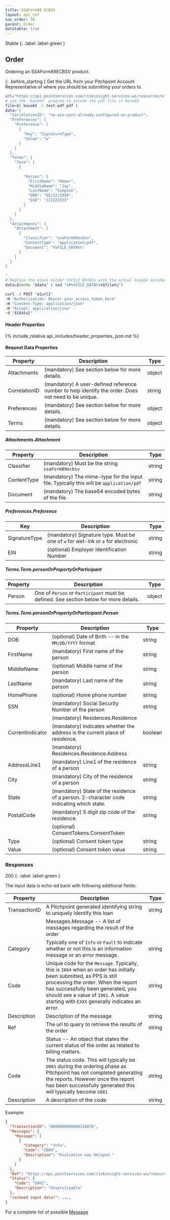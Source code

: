 ```yaml
---
title: SSAForm89 ECBSV 
layout: api_ref
nav_order: 30
parent: Order
datatable: true
---
```

Stable
{: .label .label-green }

## Order

Ordering an SSAForm89ECBSV product. 

{: .before_starting }
Get the URL from your Pitchpoint Account Representative of where you should be submitting your orders to. 


```bash
url="https://api.pointservices.com/riskinsight-services-ws/resources/v1/sami/SSAForm89ECBSV/PDF-001"
# use the `base64` program to encode the pdf file in base64 
file=$( base64 -i test-pdf.pdf )
data='{
  "CorrelationID": "no-ein-sent-already-configured-on-product",
  "Preferences": {
    "Preference": [
      {
        "Key": "SignatureType",
        "Value": "w"
      }
    ]
  },
  "Terms": {
    "Term": [
      {
        
        "Person": {
          "FirstName": "Homer",
          "MiddleName": "Jay",
          "LastName": "Simpson",
          "DOB": "05/12/1956",
          "SSN": "111223333"
        }
      }
    ]
  },
  "Attachments": {
    "Attachment": [
      {
        "Classifier": "ssaForm89ecbsv",
        "ContentType": "application/pdf",
        "Document": "%%FILE_DATA%%"
      }
    ]
  }
}

'
# Replace the place holder %%FILE_DATA%% with the actual base64 encoded bytes 
data=$(echo "$data" | sed "s#%%FILE_DATA%%#$file#g")

curl -X POST "${url}"
-H "Authorization: Bearer your_access_token_here" 
-H "Content-Type: application/json" 
-H "Accept: application/json" 
-d "${data}"
```

#### Header Properties
{% include_relative api_includes/header_properties_json.md %}


#### Request Data Properties
<div class="datatable-begin"></div>

| Property      | Description                                                                                           | Type   |
|---------------|-------------------------------------------------------------------------------------------------------|--------|
| Attachments   | (mandatory) See section below for more details.                                                       | object |
| CorrelationID | (mandatory) A user-defined reference number to help identify the order.  Does not need to be unique.  | string |
| Preferences   | (mandatory) See section below for more details.                                                       | object |
| Terms         | (mandatory) See section below for more details.                                                       | object |

<div class="datatable-end"></div>

##### Attachments.Attachment
<div class="datatable-begin"></div>

| Property    | Description                                                                             | Type   |
|-------------|-----------------------------------------------------------------------------------------|--------|
| Classifier  | (mandatory) Must be the string `ssaForm89ecbsv`          | string |
| ContentType | (mandatory) The mime-type for the input file.  Typically this will be `application/pdf` | string |
| Document    | (mandatory) The base64 encoded bytes of the file                                        | string |

<div class="datatable-end"></div>

##### Preferences.Preference
<div class="datatable-begin"></div>

| Key           | Description                                                                       | Type   |
|---------------|-----------------------------------------------------------------------------------|--------|
| SignatureType | (mandatory) Signature type.  Must be one of `w` for wet-ink or `e` for electronic | string |
| EIN           | (optional) Employer Identification Number                                         | string |


<div class="datatable-end"></div>

##### Terms.Term.personOrPropertyOrParticipant
<div class="datatable-begin"></div>

| Property    | Description                                                                                                                        | Type   |
|-------------|------------------------------------------------------------------------------------------------------------------------------------|--------|
| Person      | One of `Person` or `Participant` must be defined.  See section below for more details.                                             | object |

<div class="datatable-end"></div>

##### Terms.Term.personOrPropertyOrParticipant.Person
<div class="datatable-begin"></div>

| Property         | Description                                                                               | Type    |
|------------------|-------------------------------------------------------------------------------------------|---------|
| DOB              | (optional) Date of Birth -- in the `MM/DD/YYYY` format                                    | string  |
| FirstName        | (mandatory) First name of the person                                                      | string  |
| MiddleName       | (optional) Middle name of the person                                                      | string  |
| LastName         | (mandatory) Last name of the person                                                       | string  |
| HomePhone        | (optional) Home phone number                                                              | string  |
| SSN              | (mandatory) Social Security Number of the person                                          | string  |
|                  | (mandatory) Residences.Residence                                                          |         |
| CurrentIndicator | (mandatory) Indicates whether the address is the current place of residence.              | boolean |
|                  | (mandatory) Residences.Residence.Address                                                  |         |
| AddressLine1     | (mandatory) Line1 of the residence of a person                                            | string  |
| City             | (mandatory) City of the residence of a person                                             | string  |
| State            | (mandatory) State of the residence of a person.  2-character code indicating which state. | string  |
| PostalCode       | (mandatory) 5 digit zip code of the residence.                                            | string  |
|                  | (optional) ConsentTokens.ConsentToken                                                     |         |
| Type             | (optional) Consent token type                                                             | string  |
| Value            | (optional) Consent token value                                                            | string  |

<div class="datatable-end"></div>


### Responses

200
{: .label .label-green }

The input data is echo-ed back with following additional fields: 

<div class="datatable-begin"></div>

| Property      | Description                                                                                                                                                                                                                                                                                 | Type   |
|---------------|---------------------------------------------------------------------------------------------------------------------------------------------------------------------------------------------------------------------------------------------------------------------------------------------|--------|
| TransactionID | A Pitchpoint generated identifying string to uniquely identify this loan                                                                                                                                                                                                                    | string |  
|               | Messages.Message -- A list of messages regarding the result of the order                                                                                                                                                                                                                    |        |
| Category      | Typically one of `Info` or `Fault` to indicate whether or not this is an information message or an error message.                                                                                                                                                                           | string |
| Code          | Unique code for the `Message`.  Typically, this is `I004` when an order has initially been submitted, as PPS is still processing the order.  When the report has successfully been generated, you should see a value of `I001`.  A value starting with `EXXX` generally indicates an error. | string |
| Description   | Description of the message                                                                                                                                                                                                                                                                  | string |
| Ref           | The url to query to retrieve the results of the order                                                                                                                                                                                                                                       | string | 
|               | Status -- An object that states the current status of the order as related to billing matters.                                                                                                                                                                                              |        | 
| Code          | The status code.  This will typically be `U001` during the ordering phase as Pitchpoint has not completed generating the reports. However once the report has been successfully generated this will typically become `S001`                                                                 | string |
| Description   | A description of the code                                                                                                                                                                                                                                                                   | string |


<div class="datatable-end"></div>

Example:
```json
{
  "TransactionID": "0000000000000134076",
  "Messages": {
    "Message": [
      {
        "Category": "Info",
        "Code": "I004",
        "Description": "Evaluation was delayed."
      }
    ]
  },
  "Ref": "https://api.pointservices.com/riskinsight-services-ws/resources/v1/sami/0000000000000134076",
  "Status": {
    "Code": "U001",
    "Description": "Unserviceable"
  },
  "(echoed input data)": ...,
}
```

For a complete list of possible [Message](/api/order/messagedef/) 



